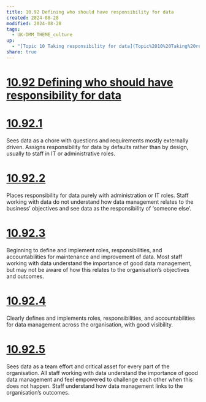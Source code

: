 ```yaml
---
title: 10.92 Defining who should have responsibility for data
created: 2024-08-28
modified: 2024-08-28
tags:
  - UK-DMM_THEME_culture
up:
  - "[Topic 10 Taking responsibility for data](Topic%2010%20Taking%20responsibility%20for%20data.md)"
share: true
---
```

# [10.92 Defining who should have responsibility for data](10.92%20Defining%20who%20should%20have%20responsibility%20for%20data.md)
# [10.92.1](10.92.1.md)

Sees data as a chore with questions and requirements mostly externally driven. Assigns responsibility for data by defaults rather than by design, usually to staff in IT or administrative roles.

# [10.92.2](10.92.2.md)

Places responsibility for data purely with administration or IT roles. Staff working with data do not understand how data management relates to the business’ objectives and see data as the responsibility of ‘someone else’.

# [10.92.3](10.92.3.md)

Beginning to define and implement roles, responsibilities, and accountabilities for maintenance and improvement of data. Most staff working with data understand the importance of good data management, but may not be aware of how this relates to the organisation’s objectives and outcomes.

# [10.92.4](10.92.4.md)

Clearly defines and implements roles, responsibilities, and accountabilities for data management across the organisation, with good visibility.

# [10.92.5](10.92.5.md)

Sees data as a team effort and critical asset for every part of the organisation. All staff working with data understand the importance of good data management and feel empowered to challenge each other when this does not happen. Staff understand how data management links to the organisation’s outcomes.
